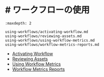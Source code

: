 # # ワークフローの使用

```{{toctree
:maxdepth: 2

using-workflows/activating-workflow.md
using-workflows/reviewing-assets.md
using-workflows/using-workflow-metrics.md
using-workflows/workflow-metrics-reports.md
```

- [Activating Workflow](./using-workflows/activating-workflow.md)
- [Reviewing Assets](./using-workflows/reviewing-assets.md)
- [Using Workflow Metrics](./using-workflows/using-workflow-metrics.md)
- [Workflow Metrics Reports](./using-workflows/workflow-metrics-reports.md)
